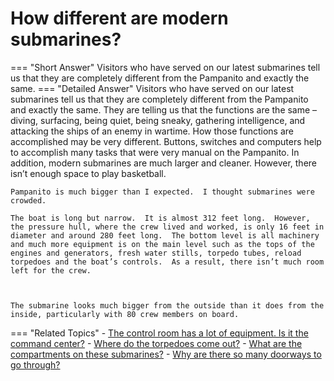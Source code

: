 # How different are modern submarines?

=== "Short Answer"
    Visitors who have served on our latest submarines tell us that they are completely different from the Pampanito and exactly the same.
=== "Detailed Answer"
    Visitors who have served on our latest submarines tell us that they are completely different from the Pampanito and exactly the same.  They are telling us that the functions are the same – diving, surfacing, being quiet, being sneaky, gathering intelligence, and attacking the ships of an enemy in wartime.  How those functions are accomplished may be very different.  Buttons, switches and computers help to accomplish many tasks that were very manual on the Pampanito.  In addition, modern submarines are much larger and cleaner.  However, there isn’t enough space to play basketball.



    Pampanito is much bigger than I expected.  I thought submarines were crowded.

    The boat is long but narrow.  It is almost 312 feet long.  However, the pressure hull, where the crew lived and worked, is only 16 feet in diameter and around 280 feet long.  The bottom level is all machinery and much more equipment is on the main level such as the tops of the engines and generators, fresh water stills, torpedo tubes, reload torpedoes and the boat’s controls.  As a result, there isn’t much room left for the crew.



    The submarine looks much bigger from the outside than it does from the inside, particularly with 80 crew members on board.
=== "Related Topics"
    - [The control room has a lot of equipment.  Is it the command center?](./the-control-room-has-a-lot-of-equipment-is-it-the-command-center.md)
    - [Where do the torpedoes come out?](./where-do-the-torpedoes-come-out.md)
    - [What are the compartments on these submarines?](./what-are-the-compartments-on-these-submarines.md)
    - [Why are there so many doorways to go through?](./why-are-there-so-many-doorways-to-go-through.md)
